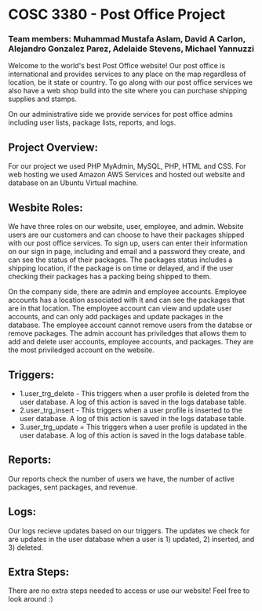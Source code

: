 # COSC 3380 - Post Office Project
### Team members: Muhammad Mustafa Aslam, David A Carlon, Alejandro Gonzalez Parez, Adelaide Stevens, Michael Yannuzzi

Welcome to the world's best Post Office website! Our post office is international and provides services to any place on the map regardless of location, be it state or country. To go along with our post office services we also have a web shop build into the site where you can purchase shipping supplies and stamps. 

On our administrative side we provide services for post office admins including user lists, package lists, reports, and logs. 

## Project Overview:
For our project we used PHP MyAdmin, MySQL, PHP, HTML and CSS. For web hosting we used Amazon AWS Services and hosted out website and database on an Ubuntu Virtual machine.

## Wesbite Roles:
We have three roles on our website, user, employee, and admin. Website users are our customers and can choose to have their packages shipped with our post office services. To sign up, users can enter their information on our sign in page, including and email and a password they create, and can see the status of their packages. The packages status includes a shipping location, if the package is on time or delayed, and if the user checking their packages has a packing being shipped to them. 

On the company side, there are admin and employee accounts. Employee accounts has a location associated with it and can see the packages that are in that location. The employee account can view and update user accounts, and can only add packages and update packages in the database. The employee account cannot remove users from the databse or remove packages. The admin account has priviledges that allows them to add and delete user accounts, employee accounts, and packages. They are the most priviledged account on the website.

## Triggers:
* 1.user_trg_delete - This triggers when a user profile is deleted from the user database. A log of this action is saved in the logs database table. 
* 2.user_trg_insert - This triggers when a user profile is inserted to the user database. A log of this action is saved in the logs database table.
* 3.user_trg_update = This triggers when a user profile is updated in the user database. A log of this action is saved in the logs database table.


## Reports:
Our reports check the number of users we have, the number of active packages, sent packages, and revenue.

## Logs:
Our logs recieve updates based on our triggers. The updates we check for are updates in the user database when a user is 1) updated, 2) inserted, and 3) deleted. 


## Extra Steps:
There are no extra steps needed to access or use our website! Feel free to look around :)
